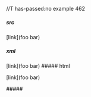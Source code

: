 //T has-passed:no
example 462
##### src
[link](foo
bar)
##### xml
<?xml version="1.0" encoding="UTF-8"?>
<!DOCTYPE document SYSTEM "CommonMark.dtd">
<document xmlns="http://commonmark.org/xml/1.0">
  <paragraph>
    <text>[link](foo</text>
    <softbreak />
    <text>bar)</text>
  </paragraph>
</document>
##### html
<p>[link](foo
bar)</p>
#####
